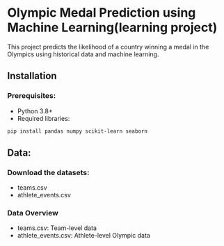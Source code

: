 # Olympic Medal Prediction using Machine Learning(learning project)

This project predicts the likelihood of a country winning a medal in the Olympics using historical data and machine learning.

## Installation

### Prerequisites:
- Python 3.8+
- Required libraries:
```bash
pip install pandas numpy scikit-learn seaborn
```

## Data:
### Download the datasets:
- teams.csv
- athlete_events.csv

### Data Overview
- teams.csv: Team-level data
- athlete_events.csv: Athlete-level Olympic data
